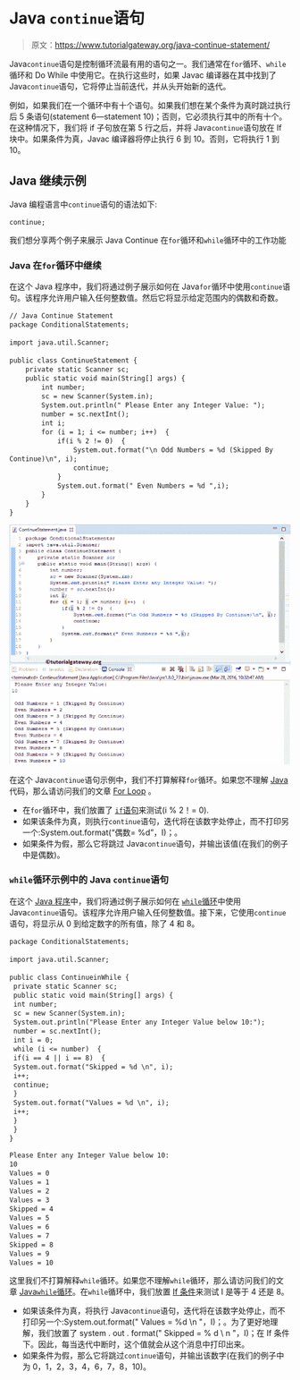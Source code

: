 # Java `continue`语句

> 原文：<https://www.tutorialgateway.org/java-continue-statement/>

Java`continue`语句是控制循环流最有用的语句之一。我们通常在`for`循环、`while`循环和 Do While 中使用它。在执行这些时，如果 Javac 编译器在其中找到了 Java`continue`语句，它将停止当前迭代，并从头开始新的迭代。

例如，如果我们在一个循环中有十个语句。如果我们想在某个条件为真时跳过执行后 5 条语句(statement 6—statement 10)；否则，它必须执行其中的所有十个。在这种情况下，我们将 if 子句放在第 5 行之后，并将 Java`continue`语句放在 If 块中。如果条件为真，Javac 编译器将停止执行 6 到 10。否则，它将执行 1 到 10。

## Java 继续示例

Java 编程语言中`continue`语句的语法如下:

```
continue;
```

我们想分享两个例子来展示 Java Continue 在`for`循环和`while`循环中的工作功能

### Java 在`for`循环中继续

在这个 Java 程序中，我们将通过例子展示如何在 Java`for`循环中使用`continue`语句。该程序允许用户输入任何整数值。然后它将显示给定范围内的偶数和奇数。

```
// Java Continue Statement
package ConditionalStatements;

import java.util.Scanner;

public class ContinueStatement {
	private static Scanner sc;
	public static void main(String[] args) {
		int number;
		sc = new Scanner(System.in);		
		System.out.println(" Please Enter any Integer Value: ");
		number = sc.nextInt();
		int i;
		for (i = 1; i <= number; i++)  {
			if(i % 2 != 0)  {
				System.out.format("\n Odd Numbers = %d (Skipped By Continue)\n", i);
				continue;
			}
			System.out.format(" Even Numbers = %d ",i);
		}
	}
}
```

![Java Continue Statement 1](img/cc161986702766ac7d0433bce97fd231.png)

在这个 Java`continue`语句示例中，我们不打算解释`for`循环。如果您不理解 [Java](https://www.tutorialgateway.org/java-tutorial/) 代码，那么请访问我们的文章 [For Loop](https://www.tutorialgateway.org/java-for-loop/) 。

*   在`for`循环中，我们放置了 [`if`语句](https://www.tutorialgateway.org/java-if-statement/)来测试(i % 2！= 0).
*   如果该条件为真，则执行`continue`语句，迭代将在该数字处停止，而不打印另一个:System.out.format(“偶数= %d”，I)；。
*   如果条件为假，那么它将跳过 Java`continue`语句，并输出该值(在我们的例子中是偶数)。

### `while`循环示例中的 Java `continue`语句

在这个 [Java 程序](https://www.tutorialgateway.org/learn-java-programs/)中，我们将通过例子展示如何在 [`while`循环](https://www.tutorialgateway.org/java-while-loop/)中使用 Java`continue`语句。该程序允许用户输入任何整数值。接下来，它使用`continue`语句，将显示从 0 到给定数字的所有值，除了 4 和 8。

```
package ConditionalStatements;

import java.util.Scanner;

public class ContinueinWhile {
 private static Scanner sc;
 public static void main(String[] args) {
 int number;
 sc = new Scanner(System.in); 
 System.out.println("Please Enter any Integer Value below 10:");
 number = sc.nextInt();
 int i = 0;
 while (i <= number)  {
 if(i == 4 || i == 8)  {
 System.out.format("Skipped = %d \n", i);
 i++;
 continue;
 }
 System.out.format("Values = %d \n", i);
 i++;
 }
 }
}
```

```
Please Enter any Integer Value below 10: 
10
Values = 0 
Values = 1 
Values = 2 
Values = 3 
Skipped = 4 
Values = 5 
Values = 6 
Values = 7 
Skipped = 8 
Values = 9 
Values = 10 
```

这里我们不打算解释`while`循环。如果您不理解`while`循环，那么请访问我们的文章 [Java`while`循环](https://www.tutorialgateway.org/java-while-loop/)。在`while`循环中，我们放置 [If 条件](https://www.tutorialgateway.org/java-if-statement/)来测试 I 是等于 4 还是 8。

*   如果该条件为真，将执行 Java`continue`语句，迭代将在该数字处停止，而不打印另一个:System.out.format(" Values = %d \n "，I)；。为了更好地理解，我们放置了 system . out . format(" Skipped = % d \ n "，I)；在 If 条件下。因此，每当迭代中断时，这个值就会从这个消息中打印出来。
*   如果条件为假，那么它将跳过`continue`语句，并输出该数字(在我们的例子中为 0，1，2，3，4，6，7，8，10)。